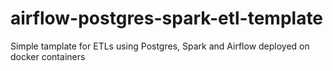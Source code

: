 # airflow-postgres-spark-etl-template
Simple tamplate for ETLs using Postgres, Spark and Airflow deployed on docker containers
